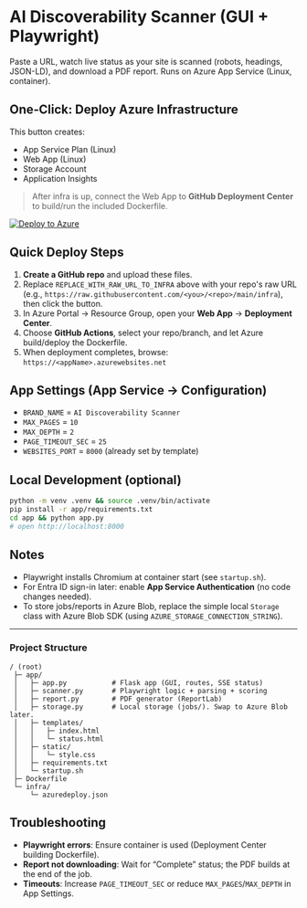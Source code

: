 # AI Discoverability Scanner (GUI + Playwright)

Paste a URL, watch live status as your site is scanned (robots, headings, JSON-LD), and download a PDF report. Runs on Azure App Service (Linux, container).

## One‑Click: Deploy Azure Infrastructure
This button creates:
- App Service Plan (Linux)
- Web App (Linux)
- Storage Account
- Application Insights

> After infra is up, connect the Web App to **GitHub Deployment Center** to build/run the included Dockerfile.

[![Deploy to Azure](https://aka.ms/deploytoazurebutton)](https://portal.azure.com/#create/Microsoft.Template/uri/REPLACE_WITH_RAW_URL_TO_INFRA/azuredeploy.json)

## Quick Deploy Steps
1. **Create a GitHub repo** and upload these files.
2. Replace `REPLACE_WITH_RAW_URL_TO_INFRA` above with your repo's raw URL (e.g., `https://raw.githubusercontent.com/<you>/<repo>/main/infra`), then click the button.
3. In Azure Portal → Resource Group, open your **Web App** → **Deployment Center**.
4. Choose **GitHub Actions**, select your repo/branch, and let Azure build/deploy the Dockerfile.
5. When deployment completes, browse: `https://<appName>.azurewebsites.net`

## App Settings (App Service → Configuration)
- `BRAND_NAME` = `AI Discoverability Scanner`
- `MAX_PAGES` = `10`
- `MAX_DEPTH` = `2`
- `PAGE_TIMEOUT_SEC` = `25`
- `WEBSITES_PORT` = `8000` (already set by template)

## Local Development (optional)
```bash
python -m venv .venv && source .venv/bin/activate
pip install -r app/requirements.txt
cd app && python app.py
# open http://localhost:8000
```

## Notes
- Playwright installs Chromium at container start (see `startup.sh`).
- For Entra ID sign-in later: enable **App Service Authentication** (no code changes needed).
- To store jobs/reports in Azure Blob, replace the simple local `Storage` class with Azure Blob SDK (using `AZURE_STORAGE_CONNECTION_STRING`).

---

### Project Structure
```
/ (root)
 ├─ app/
 │   ├─ app.py           # Flask app (GUI, routes, SSE status)
 │   ├─ scanner.py       # Playwright logic + parsing + scoring
 │   ├─ report.py        # PDF generator (ReportLab)
 │   ├─ storage.py       # Local storage (jobs/). Swap to Azure Blob later.
 │   ├─ templates/
 │   │   ├─ index.html
 │   │   └─ status.html
 │   ├─ static/
 │   │   └─ style.css
 │   ├─ requirements.txt
 │   └─ startup.sh
 ├─ Dockerfile
 └─ infra/
     └─ azuredeploy.json
```

## Troubleshooting
- **Playwright errors**: Ensure container is used (Deployment Center building Dockerfile).  
- **Report not downloading**: Wait for “Complete” status; the PDF builds at the end of the job.  
- **Timeouts**: Increase `PAGE_TIMEOUT_SEC` or reduce `MAX_PAGES`/`MAX_DEPTH` in App Settings.
